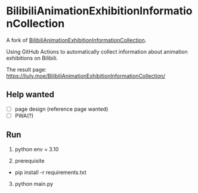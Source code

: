 # BilibiliAnimationExhibitionInformationCollection

A fork of [BilibiliAnimationExhibitionInformationCollection](https://github.com/zxcsjf/BilibiliAnimationExhibitionInformationCollection).

Using GitHub Actions to automatically collect information about animation exhibitions on Bilibili.

The result page: <https://liuly.moe/BilibiliAnimationExhibitionInformationCollection/>

## Help wanted

- [ ] page design (reference page wanted)
- [ ] PWA(?)

## Run

1. python env = 3.10

2. prerequisite

- pip install -r requirements.txt

3. python main.py
